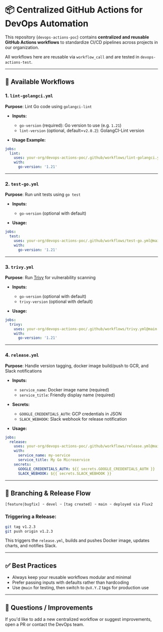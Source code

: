 # 📦 Centralized GitHub Actions for DevOps Automation

This repository (`devops-actions-poc`) contains **centralized and reusable GitHub Actions workflows** to standardize CI/CD pipelines across projects in our organization.

All workflows here are reusable via `workflow_call` and are tested in `devops-actions-test`.

---

## 🚀 Available Workflows

### 1. `lint-golangci.yml`
**Purpose**: Lint Go code using `golangci-lint`

- **Inputs:**
  - `go-version` (required): Go version to use (e.g. `1.21`)
  - `lint-version` (optional, default=`v2.0.2`): GolangCI-Lint version

- **Usage Example:**
```yaml
jobs:
  lint:
    uses: your-org/devops-actions-poc/.github/workflows/lint-golangci.yml@main
    with:
      go-version: '1.21'
```

---

### 2. `test-go.yml`
**Purpose**: Run unit tests using `go test`

- **Inputs:**
  - `go-version` (optional with default)

- **Usage:**
```yaml
jobs:
  test:
    uses: your-org/devops-actions-poc/.github/workflows/test-go.yml@main
    with:
      go-version: '1.21'
```

---

### 3. `trivy.yml`
**Purpose**: Run [Trivy](https://github.com/aquasecurity/trivy) for vulnerability scanning

- **Inputs:**
  - `go-version` (optional with default)
  - `trivy-version` (optional with default)

- **Usage:**
```yaml
jobs:
  trivy:
    uses: your-org/devops-actions-poc/.github/workflows/trivy.yml@main
    with:
      go-version: '1.21'
```

---

### 4. `release.yml`
**Purpose**: Handle version tagging, docker image build/push to GCR, and Slack notifications

- **Inputs:**
  - `service_name`: Docker image name (required)
  - `service_title`: Friendly display name (required)
- **Secrets:**
  - `GOOGLE_CREDENTIALS_AUTH`: GCP credentials in JSON
  - `SLACK_WEBHOOK`: Slack webhook for release notification

- **Usage:**
```yaml
jobs:
  release:
    uses: your-org/devops-actions-poc/.github/workflows/release.yml@main
    with:
      service_name: my-service
      service_title: My Go Microservice
    secrets:
      GOOGLE_CREDENTIALS_AUTH: ${{ secrets.GOOGLE_CREDENTIALS_AUTH }}
      SLACK_WEBHOOK: ${{ secrets.SLACK_WEBHOOK }}
```

---

## 🌲 Branching & Release Flow

```text
[feature|bugfix] ➝ devel ➝ [tag created] ➝ main ➝ deployed via Flux2
```

### Triggering a Release:
```bash
git tag v1.2.3
git push origin v1.2.3
```
This triggers the `release.yml`, builds and pushes Docker image, updates charts, and notifies Slack.

---

## ✅ Best Practices
- Always keep your reusable workflows modular and minimal
- Prefer passing inputs with defaults rather than hardcoding
- Use `@main` for testing, then switch to `@vX.Y.Z` tags for production use

---

## 📩 Questions / Improvements
If you'd like to add a new centralized workflow or suggest improvements, open a PR or contact the DevOps team.


